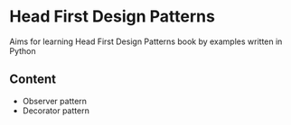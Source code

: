 # Head First Design Patterns
Aims for learning Head First Design Patterns book by examples written in Python

## Content
- Observer pattern
- Decorator pattern